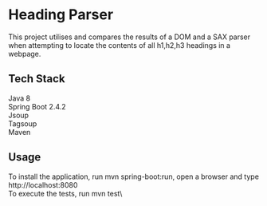 # Heading Parser

This project utilises and compares the results of a DOM and a SAX parser when attempting to locate the contents of all h1,h2,h3 headings in a webpage. 


## Tech Stack

Java 8\
Spring Boot 2.4.2\
Jsoup\
Tagsoup\
Maven


## Usage

To install the application, run mvn spring-boot:run, open a browser and type http://localhost:8080 \
To execute the tests, run mvn test\

